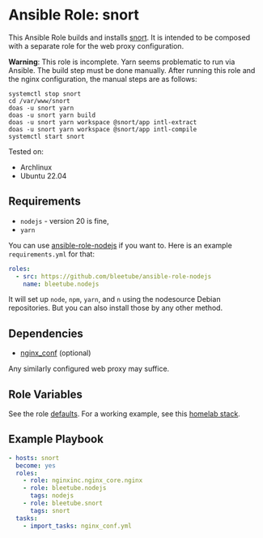 # Ansible Role: snort

This Ansible Role builds and installs [snort](https://github.com/v0l/snort). It is intended to be composed with a separate role for the web proxy configuration.

**Warning**: This role is incomplete. Yarn seems problematic to run via Ansible. The build step must be done manually. After running this role and the nginx configuration, the manual steps are as follows:

```shell
systemctl stop snort
cd /var/www/snort
doas -u snort yarn
doas -u snort yarn build
doas -u snort yarn workspace @snort/app intl-extract
doas -u snort yarn workspace @snort/app intl-compile
systemctl start snort
```

Tested on:

* Archlinux
* Ubuntu 22.04

## Requirements

* `nodejs` - version 20 is fine, 
* `yarn`

You can use [ansible-role-nodejs](https://github.com/bleetube/ansible-role-nodejs) if you want to. Here is an example `requirements.yml` for that:

```yaml
roles:
  - src: https://github.com/bleetube/ansible-role-nodejs
    name: bleetube.nodejs
```

It will set up `node`, `npm`, `yarn`, and `n` using the nodesource Debian repositories. But you can also install those by any other method.

## Dependencies

* [nginx_conf](docs/examples/nginx_conf.yml) (optional)

Any similarly configured web proxy may suffice.

## Role Variables

See the role [defaults](defaults/main.yml). For a working example, see this [homelab stack](https://github.com/bleetube/satstack).

## Example Playbook

```yaml
- hosts: snort
  become: yes
  roles:
    - role: nginxinc.nginx_core.nginx
    - role: bleetube.nodejs
      tags: nodejs
    - role: bleetube.snort
      tags: snort
  tasks:
    - import_tasks: nginx_conf.yml
```
